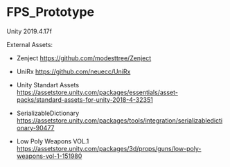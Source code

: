 # FPS_Prototype

Unity 2019.4.17f

External Assets:

* Zenject
https://github.com/modesttree/Zenject

* UniRx
https://github.com/neuecc/UniRx

* Unity Standart Assets
https://assetstore.unity.com/packages/essentials/asset-packs/standard-assets-for-unity-2018-4-32351

* SerializableDictionary
https://assetstore.unity.com/packages/tools/integration/serializabledictionary-90477

* Low Poly Weapons VOL.1
https://assetstore.unity.com/packages/3d/props/guns/low-poly-weapons-vol-1-151980
